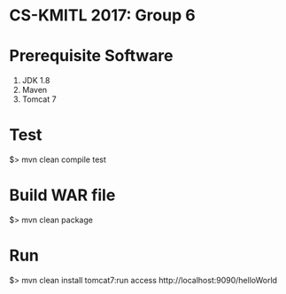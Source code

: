 CS-KMITL 2017: Group 6
=========================

Prerequisite Software
=====================
1. JDK 1.8
2. Maven
3. Tomcat 7

Test
==========
$> mvn clean compile test

Build WAR file
==============
$> mvn clean package

Run
==========
$> mvn clean install tomcat7:run
access http://localhost:9090/helloWorld